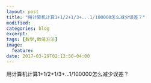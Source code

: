 ```yaml
---
layout: post
title: "用计算机计算1+1/2+1/3+...1/100000怎么减少误差？"
modified:
categories: blog
excerpt:
tags: [数学,数值方法]
image:
  feature:
date: 2017-03-29T02:12:50-04:00
---
```



用计算机计算1+1/2+1/3+...1/100000怎么减少误差？